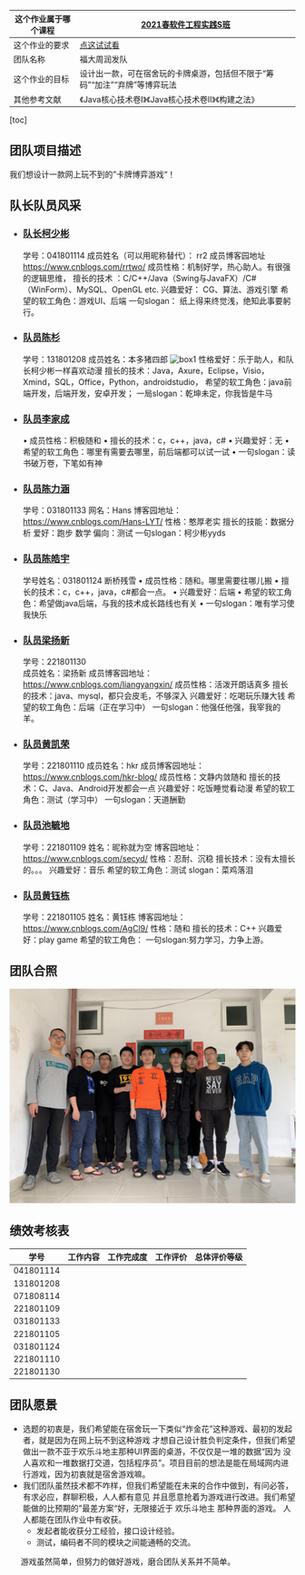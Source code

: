 |这个作业属于哪个课程|[2021春软件工程实践S班](https://edu.cnblogs.com/campus/fzu/FZUSESPR21)|
|--    |--    |
|这个作业的要求 |[点这试试看](https://edu.cnblogs.com/campus/fzu/FZUSESPR21/homework/11847)|
|团队名称 |福大周润发队|
|这个作业的目标|设计出一款，可在宿舍玩的卡牌桌游，包括但不限于“筹码”“加注”“弃牌”等博弈玩法|
|其他参考文献|《Java核心技术卷I》《Java核心技术卷II》《构建之法》 |
[toc]

## 团队项目描述
我们想设计一款网上玩不到的”卡牌博弈游戏“！

## 队长队员风采
+ ### [队长柯少彬](https://www.zybuluo.com/cmd/)
    学号：041801114
    成员姓名（可以用昵称替代）： rr2
    成员博客园地址  https://www.cnblogs.com/rrtwo/
    成员性格：机制好学，热心助人。有很强的逻辑思维，
    擅长的技术 ：C/C++/Java（Swing与JavaFX）/C#（WinForm）、MySQL、OpenGL etc.
    兴趣爱好： CG、算法、游戏引擎
    希望的软工角色：游戏UI、后端
    一句slogan： 纸上得来终觉浅，绝知此事要躬行。
+ ### [队员陈杉](https://www.zybuluo.com/cmd/)
    学号：131801208
    成员姓名：本多猪四郎 ![box1](https://images.cnblogs.com/cnblogs_com/x3x3x3/1927151/o_210205095533%E8%BF%99%E7%82%B9%E9%92%B1%E9%9A%BE%E5%8A%9E%E4%BA%8B.gif)
    性格爱好：乐于助人，和队长柯少彬一样喜欢动漫
    擅长的技术：Java，Axure，Eclipse，Visio，Xmind，SQL，Office，Python，androidstudio，
    希望的软工角色：java前端开发，后端开发，安卓开发；
    一局slogan：乾坤未定，你我皆是牛马
+ ### [队员李家成](https://www.zybuluo.com/cmd/)
    •	    成员性格：积极随和
    •	    擅长的技术：c，c++，java，c#
    •	    兴趣爱好：无
    •	    希望的软工角色：哪里有需要去哪里，前后端都可以试一试
    •	    一句slogan：读书破万卷，下笔如有神
+ ### [队员陈力涵](https://www.zybuluo.com/cmd/)
    学号：031801133
    网名：Hans
    博客园地址：https://www.cnblogs.com/Hans-LYT/
    性格：憨厚老实
    擅长的技能：数据分析
    爱好：跑步 数学
    偏向：测试
    一句slogan：柯少彬yyds
+ ### [队员陈皓宇](https://www.zybuluo.com/cmd/)
    学号姓名：031801124 断桥残雪
    •	    成员性格：随和。哪里需要往哪儿搬
    •	    擅长的技术：c，c++，java，c#都会一点。
    •	    兴趣爱好：后端
    •	    希望的软工角色：希望做java后端，与我的技术成长路线也有关
    •	    一句slogan：唯有学习使我快乐
+ ### [队员梁扬新](https://www.zybuluo.com/cmd/)
    学号：221801130	
    成员姓名：梁扬新
    成员博客园地址：https://www.cnblogs.com/liangyangxin/
    成员性格：活泼开朗话真多
    擅长的技术：java、mysql，都只会皮毛，不够深入
    兴趣爱好：吃喝玩乐赚大钱
    希望的软工角色：后端（正在学习中）
    一句slogan：他强任他强，我宰我的羊。
+ ### [队员黄凯荣](https://www.zybuluo.com/cmd/)
    学号：221801110
    成员姓名：hkr
    成员博客园地址：https://www.cnblogs.com/hkr-blog/
    成员性格：文静内敛随和
    擅长的技术：C、Java、Android开发都会一点
    兴趣爱好：吃饭睡觉看动漫
    希望的软工角色：测试（学习中）
    一句slogan：天道酬勤
+ ### [队员池毓地](https://www.zybuluo.com/cmd/)
    学号：221801109
    姓名：昵称就为空
    博客园地址：https://www.cnblogs.com/secyd/
    性格：忍耐、沉稳
    擅长技术：没有太擅长的。。。
    兴趣爱好：音乐
    希望的软工角色：测试
    slogan：菜鸡落泪
+ ### [队员黄钰栋](https://www.zybuluo.com/cmd/)
    学号：221801105
    姓名：黄钰栋
    博客园地址：
    https://www.cnblogs.com/AgCl9/
    性格：随和
    擅长的技术：C++
    兴趣爱好：play game
    希望的软工角色：
    一句slogan:努力学习，力争上游。
## 团队合照
![我们的第一张合照](pic1.png)
## 绩效考核表
| 学号        | 工作内容   |  工作完成度  |工作评价|总体评价等级|
| --------    | :-----:    | :----:       |:----:  |:----:      |
| 041801114   |            |              |        |            |
| 131801208   |            |              |        |            |
| 071808114   |            |              |        |            |
| 221801109   |            |              |        |            |
| 031801133   |            |              |        |            |
| 221801105   |            |              |        |            |
| 031801124   |            |              |        |            |
| 221801110   |            |              |        |            |
| 221801130   |            |              |        |            |
## 团队愿景
+ 选题的初衷是，我们希望能在宿舍玩一下类似“炸金花”这种游戏、最初的发起者，就是因为在网上玩不到这种游戏
才想自己设计胜负判定条件，但我们希望做出一款不亚于欢乐斗地主那种UI界面的桌游，不仅仅是一堆的数据“因为
没人喜欢和一堆数据打交道，包括程序员”。项目目前的想法是能在局域网内进行游戏，因为初衷就是宿舍游戏嘛。
+ 我们团队虽然技术都不咋样，但我们希望能在未来的合作中做到，有问必答，有求必应，群聊积极，人人都有意见
并且愿意抢着为游戏进行改进。我们希望能做的比预期的”最差方案“好，无限接近于 欢乐斗地主 那种界面的游戏。
人人都能在团队作业中有收获。
  + 发起者能收获分工经验，接口设计经验。
  + 测试，编码者不同的模块之间能通畅的交流。

 &nbsp;&nbsp;&nbsp;&nbsp;&nbsp;游戏虽然简单，但努力的做好游戏，磨合团队关系并不简单。
